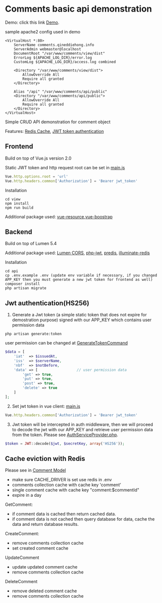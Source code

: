 # Comments basic api demonstration

Demo: click this link [Demo](http://comments.qineddiehong.info).

sample apache2 config used in demo

```
<VirtualHost *:80>
    ServerName comments.qineddiehong.info
    ServerAdmin webmaster@localhost
    DocumentRoot "/var/www/comments/view/dist"
    ErrorLog ${APACHE_LOG_DIR}/error.log
    CustomLog ${APACHE_LOG_DIR}/access.log combined

    <Directory "/var/www/comments/view/dist">
        AllowOverride All
        Require all granted
    </Directory>

    Alias "/api" "/var/www/comments/api/public"
    <Directory "/var/www/comments/api/public">
        AllowOverride All
        Require all granted
    </Directory>
</VirtualHost>
```

Simple CRUD API demonstration for comment object

Features: [Redis Cache](https://redis.io/), [JWT token authentication](https://jwt.io/)

## Frontend

Build on top of Vue.js version 2.0

Static JWT token and http request root can be set in [main.js](https://github.com/qinhong2015/comments-api/blob/master/view/src/main.js)

```js
Vue.http.options.root = 'url'
Vue.http.headers.common['Authorization'] = 'Bearer jwt_token'
```

Installation
```
cd view
npm install
npm run build
```

Additional package used: [vue-resource](https://github.com/pagekit/vue-resource),[vue-boostrap](https://github.com/bootstrap-vue/bootstrap-vue)

## Backend

Build on top of Lumen 5.4

Additional package used: [Lumen CORS](https://github.com/digiaonline/lumen-cors), [php-jwt](https://github.com/firebase/php-jwt),
[predis](https://github.com/nrk/predis), [illuminate-redis](https://github.com/illuminate/redis)

Installation

```
cd api
cp .env.example .env (update env variable if necessary, if you changed APP_KEY then you must generate a new jwt token for frontend as well)
composer install
php artisan migrate
```

## Jwt authentication(HS256)

1. Generate a Jwt token (a simple static token that does not expire for demostration purpose) signed with our APP_KEY which contains user permission data  

```
php artisan generate:token
```

user permission can be changed at [GenerateTokenCommand](https://github.com/qinhong2015/comments-api/blob/master/api/app/Console/Commands/GenerateToken.php)

```php
$data = [
    'iat'  => $issuedAt,         
    'iss'  => $serverName,       
    'nbf'  => $notBefore,        
    'data' => [                  // user permission data  
        'get' => true,
        'put' => true,
        'post' => true,
        'delete' => true
    ]
];
```

2. Set jwt token in vue client: [main.js](https://github.com/qinhong2015/comments-api/blob/master/view/src/main.js)

```js
Vue.http.headers.common['Authorization'] = 'Bearer jwt_token'
```

3. Jwt token will be intercepted in auth middleware, then we will proceed to decode the jwt with our APP_KEY and retrieve user permission data from the token. Please see [AuthServiceProvider.php](https://github.com/qinhong2015/comments-api/blob/master/api/app/Providers/AuthServiceProvider.php).

```php
$token = JWT::decode($jwt, $secretKey, array('HS256'));
```

## Cache eviction with Redis

Please see in [Comment Model](https://github.com/qinhong2015/comments-api/blob/master/api/app/Model/Comments.php)

- make sure CACHE_DRIVER is set use redis in .env
- comments collection cache with cache key 'comment'
- single comment cache with cache key "comment:$commentId"
- expire in a day

GetComment:
- if comment data is cached then return cached data.
- if comment data is not cached then query database for data, cache the data and return database results. 

CreateComment:
- remove comments collection cache
- set created comment cache

UpdateComment
- update updated comment cache
- remove comments collection cache

DeleteComment
- remove deleted comment cache
- remove comments collection cache



